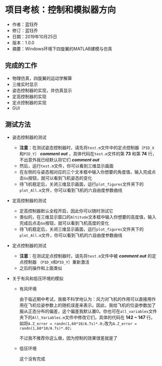 # 项目考核：控制和模拟器方向

- 作者：蓝钰乔
- 修订：蓝钰乔
- 日期：2019年10月25日
- 版本：1.0.0
- 摘要：Windows环境下四旋翼的MATLAB建模与仿真

## 完成的工作

- 物理仿真，四旋翼的运动学解算
- 三维实时显示
- 姿态控制器的实现，并仿真显示
- 定高控制器的实现
- 定点控制器的实现
- GUI

## 测试方法

- 姿态控制器的测试

  - **注意**：在测试姿态控制器时，请先将`test.m`文件中的定点控制器（`PID_X`和`PID_Y`） ***comment out*** ，具体代码在`test.m`文件的第 **73** 和第 **74** 行，不出意外我已经默认将它们 ***comment out***
  - 然后，运行`test.m`文件，你可以看到三维显示画面
  - 在左侧的与姿态相对应的三个文本框中输入你想要的角度值，输入完成点击`Go`按钮，就可以看到飞机姿态的变化
  - 待飞机稳定后，关闭三维显示画面，运行`plot_figures`文件夹下的`plot_All.m`文件，你可以看到飞机的六自由度参数曲线

- 定高控制器的测试

  - 定高控制器默认全程开启，因此你可以随时测试它
  - 类似的，在三维显示窗口的`Altitude`文本框中输入你想要的高度值，输入完成后点击`Go`按钮，就可以看到飞机高度的变化
  - 待飞机稳定后，关闭三维显示画面，运行`plot_figures`文件夹下的`plot_All.m`文件，你可以看到飞机的六自由度参数曲线

- 定点控制器的测试

  - **注意**：在测试定点控制器时，请先将`test.m`文件中被 ***comment out*** 的定点控制器 （`PID_X`和`PID_Y`）重新激活
  - 之后的操作和上面类似

- 关于有风和低压环境的模拟

  - 有风环境

    由于临近期中考试，我极不科学地认为：风力对飞机的作用可以直接用作用在飞机位姿参数上的随机误差来表示。因此，我给飞机的位姿参数加了服从正态分布的偏差，这个偏差我默认置0。你也可在`all_variables`文件夹下的`All_Variables.m`文件中修改它们，具体的代码在 **142 ~ 147** 行。如将`A.Z_error = randn(1,60*10/A.Ts)*.0;`改为`A.Z_error = randn(1,60*10/A.Ts)*.02;`

    不过我不推荐你这么做，因为控制的效果很差就是了

  - 低压环境

    这个没有完成